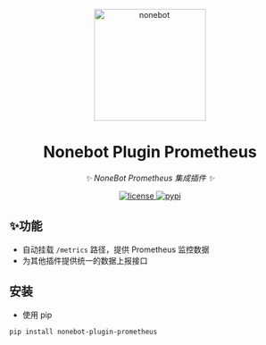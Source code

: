 <!-- markdownlint-disable MD033 MD036 MD041 -->

<p align="center">
  <a href="https://v2.nonebot.dev/"><img src="https://v2.nonebot.dev/logo.png" width="200" height="200" alt="nonebot"></a>
</p>


<div align="center">

# Nonebot Plugin Prometheus

_✨ NoneBot Prometheus 集成插件 ✨_

</div>


<p align="center">
  <a href="https://raw.githubusercontent.com/suyiiyii/nonebot-plugin-prometheus/main/LICENSE">
    <img src="https://img.shields.io/github/license/suyiiyii/nonebot-plugin-prometheus.svg" alt="license">
  </a>
  <a href="https://pypi.python.org/pypi/nonebot-plugin-prometheus">
    <img src="https://img.shields.io/pypi/v/nonebot-plugin-prometheus.svg" alt="pypi">
  </a>
</p>

## ✨功能

* 自动挂载 `/metrics` 路径，提供 Prometheus 监控数据
* 为其他插件提供统一的数据上报接口

## 安装

- 使用 pip

```sh
pip install nonebot-plugin-prometheus
```

[//]: # ()
[//]: # (## 接入方式)

[//]: # ()
[//]: # (先在插件代码最前面声明依赖)